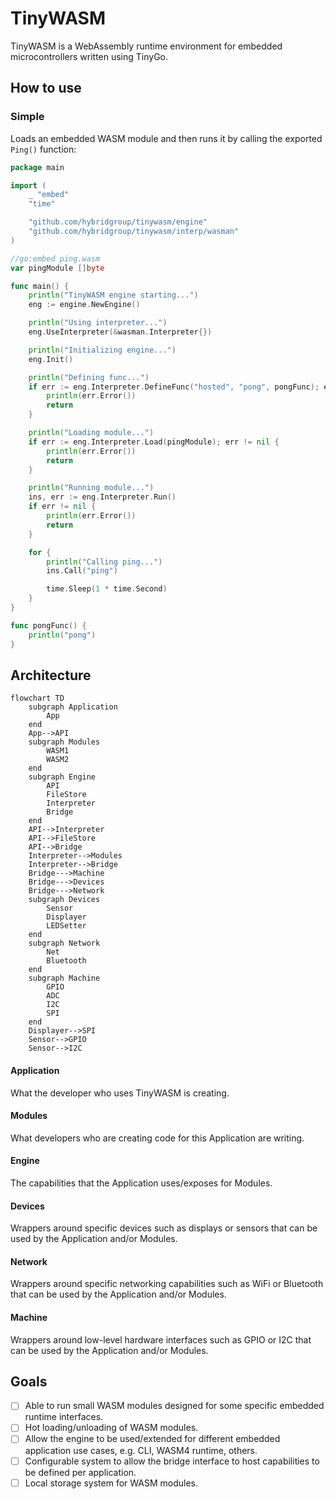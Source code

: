 # TinyWASM

TinyWASM is a WebAssembly runtime environment for embedded microcontrollers written using TinyGo.


## How to use

### Simple

Loads an embedded WASM module and then runs it by calling the exported `Ping()` function:

```go
package main

import (
	_ "embed"
	"time"

	"github.com/hybridgroup/tinywasm/engine"
	"github.com/hybridgroup/tinywasm/interp/wasman"
)

//go:embed ping.wasm
var pingModule []byte

func main() {
	println("TinyWASM engine starting...")
	eng := engine.NewEngine()

	println("Using interpreter...")
	eng.UseInterpreter(&wasman.Interpreter{})

	println("Initializing engine...")
	eng.Init()

	println("Defining func...")
	if err := eng.Interpreter.DefineFunc("hosted", "pong", pongFunc); err != nil {
		println(err.Error())
		return
	}

	println("Loading module...")
	if err := eng.Interpreter.Load(pingModule); err != nil {
		println(err.Error())
		return
	}

	println("Running module...")
	ins, err := eng.Interpreter.Run()
	if err != nil {
		println(err.Error())
		return
	}

	for {
		println("Calling ping...")
		ins.Call("ping")

		time.Sleep(1 * time.Second)
	}
}

func pongFunc() {
	println("pong")
}
```


## Architecture

```mermaid
flowchart TD
    subgraph Application
        App
    end
    App-->API
    subgraph Modules
        WASM1
        WASM2
    end
    subgraph Engine
        API
        FileStore
        Interpreter
        Bridge
    end
    API-->Interpreter
    API-->FileStore
    API-->Bridge
    Interpreter-->Modules
    Interpreter-->Bridge
    Bridge--->Machine
    Bridge--->Devices
    Bridge--->Network
    subgraph Devices
        Sensor
        Displayer
        LEDSetter
    end
    subgraph Network
        Net
        Bluetooth
    end
    subgraph Machine
        GPIO
        ADC
        I2C
        SPI
    end
    Displayer-->SPI
    Sensor-->GPIO
    Sensor-->I2C
```

#### Application

What the developer who uses TinyWASM is creating.

#### Modules

What developers who are creating code for this Application are writing.

#### Engine

The capabilities that the Application uses/exposes for Modules.

#### Devices

Wrappers around specific devices such as displays or sensors that can be used by the Application and/or Modules.

#### Network

Wrappers around specific networking capabilities such as WiFi or Bluetooth that can be used by the Application and/or Modules.

#### Machine

Wrappers around low-level hardware interfaces such as GPIO or I2C that can be used by the Application and/or Modules.

## Goals

- [ ] Able to run small WASM modules designed for some specific embedded runtime interfaces.
- [ ] Hot loading/unloading of WASM modules.
- [ ] Allow the engine to be used/extended for different embedded application use cases, e.g. CLI, WASM4 runtime, others.
- [ ] Configurable system to allow the bridge interface to host capabilities to be defined per application.
- [ ] Local storage system for WASM modules.
